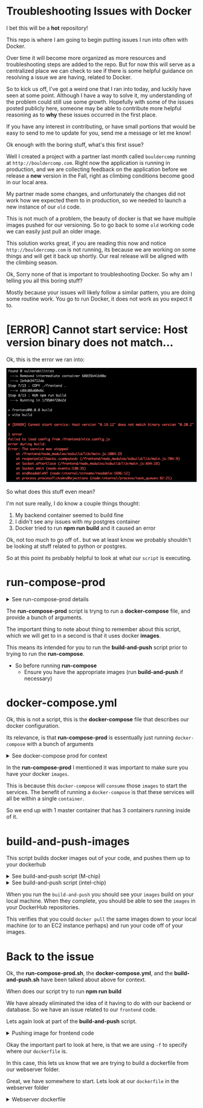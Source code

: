 <link rel="stylesheet" type="text/css" href="styles.css">




# Troubleshooting Issues with Docker



I bet this will be a <strong class="highlight-red">hot</strong> repository!


This repo is where I am going to begin putting issues I run into often with Docker.

Over time it will become more organized as more resources and troubleshooting steps are added to the repo. But for now this will serve as a centralized place we can check to see if there is some helpful guidance on resolving a issue we are having, related to Docker.




So to kick us off, I've got a weird one that I ran into today, and luckily have seen at some point. Although I have a way to solve it, my understanding of the problem could still use some growth. Hopefully with some of the issues posted publicly here, someone may be able to contribute more helpful reasoning as to <strong class="highlight-purple">why</strong> these issues occurred in the first place.

If you have any interest in contributing, or have small portions that would be easy to send to me to update for you, send me a message or let me know!


Ok enough with the boring stuff, what's this first issue?


Well I created a project with a partner last month called `bouldercomp` running at `http://bouldercomp.com`. Right now the application is running in production, and we are collecting feedback on the application before we release a <strong class="highlight-skyblue">new</strong> version in the Fall, right as climbing conditions become good in our local area.

My partner made some changes, and unfortunately the changes did not work how we expected them to in production, so we needed to launch a new instance of our `old` code.

This is not much of a problem, the beauty of docker is that we have multiple images pushed for our versioning. So to go back to some `old` working code we can easily just pull an older image.



This solution works great, if you are reading this now and notice `http://bouldercomp.com` is not running, its because we are working on some things and will get it back up shortly. Our real release will be aligned with the climbing season.

Ok, Sorry none of that is important to troubleshooting Docker. So why am I telling you all this boring stuff?

Mostly because your issues will likely follow a similar pattern, you are doing some routine work. You go to run Docker, it does not work as you expect it to.


# [ERROR] Cannot start service: Host version binary does not match...


Ok, this is the error we ran into:

![Terminal Output](images/terminal-error1.png)



So what does this stuff even mean?

I'm not sure really, I do know a couple things thought:
1. My backend container seemed to build fine
2. I didn't see any issues with my postgres container
3. Docker tried to run <strong class="highlight-orange">npm run build</strong> and it caused an error


Ok, not too much to go off of.. but we at least know we probably shouldn't be looking at stuff related to python or postgres.

So at this point its probably helpful to look at what our `script` is executing.


# run-compose-prod

<details>
<summary>See run-compose-prod details</summary>

```


#!/bin/sh

# The Dockerhub account where the images are stored


# These environment variables come from command line arguments.
# They are consumed by the docker-compose file.

#####################################
export POSTGRES_DB=boulder_comp
export POSTGRES_USER=postgres
export PRODUCTION=true
#####################################

## Less sensitive variables above

## Sensitive variables that should be injected and shared with no one

#################################
#################################
export DOCKERHUB_UNAME=$1
export NEW_VERSION=$2
export HOST=$3

export DB_PASS=$4

export EMAIL=$5
export GMAIL_APP_PASSWORD=$6

export AWS_ACCESS_KEY_ID=$7
export AWS_SECRET_ACCESS_KEY=$8
export BUCKET_NAME=$9
#################################
#################################


COMPOSE_DOCKER_CLI_BUILD=0 DOCKER_BUILDKIT=0 docker-compose -f docker-compose.prod.yml build --no-cache
docker-compose -f docker-compose.prod.yml up -d

# make sure the postgres container is ready, then run migrations
sleep 10 
docker exec boulder_comp-api-1 python /src/manage.py makemigrations 
docker exec boulder_comp-api-1 python /src/manage.py migrate


```

</details>


The <strong class="highlight-green">run-compose-prod</strong> script is tryng to run a <strong class="highlight-skyblue">docker-compose</strong> file, and provide a bunch of arguments.

The important thing to note about thing to remember about this script, which we will get to in a second is that it uses docker <strong class="highlight-skyblue">images</strong>.

This means its intended for you to run the <strong class="highlight-green">build-and-push</strong> script prior to trying to run the <strong class="highlight-green">run-compose</strong>.

- So before running <strong class="highlight-green">run-compose</strong>
    - Ensure you have the appropriate images (run <strong class="highlight-green">build-and-push</strong> if necessary)




# docker-compose.yml 

Ok, this is not a script, this is the <strong class="highlight-yellow">docker-compose</strong> file that describes our docker configuration.

Its relevance, is that <strong class="highlight-green">run-compose-prod</strong> is essentually just running `docker-compose` with a bunch of arguments

<details>
<summary>See docker-compose prod for context</summary>

```

#########################################
# The "production" compose file builds 
# on your EC2 instance
#########################################

version: "3"
services:
  api:
    image: $DOCKERHUB_UNAME/boulder_comp_api-prod:$NEW_VERSION 
    environment:
      - PRODUCTION=$PRODUCTION
      - DB_PASS=$DB_PASS
      - EMAIL=$EMAIL
      - GMAIL_APP_PASSWORD=$GMAIL_APP_PASSWORD
      - HOST=$HOST
      - AWS_ACCESS_KEY_ID=$AWS_ACCESS_KEY_ID
      - AWS_SECRET_ACCESS_KEY=$AWS_SECRET_ACCESS_KEY
      - BUCKET_NAME=$BUCKET_NAME
    depends_on:
      - db
  nginx:
    image: $DOCKERHUB_UNAME/boulder_comp_webserver-prod:$NEW_VERSION
    restart: always
    ports:
      - "80:80"
  db:
    image: postgres:15
    volumes:
      - postgres_data:/var/lib/postgresql/data/
    environment:
      - POSTGRES_DB=$POSTGRES_DB
      - POSTGRES_USER=$POSTGRES_USER
      - POSTGRES_PASSWORD=$DB_PASS

volumes:
  postgres_data:


```


Theres a lot of stuff in here that we don't really need to worry about. A <strong class="highlight-yellow">docker-compose</strong> file, needs to `describe` a configuration setup.

- So what are we `describing` here?
    - We have a service `api` that will use an `image` we are giving it
    - We have a service `nginx` that will use an `image` we are giving it 
    - We have a service `db` that we will use an `image`
    - Our service `api` should wait for service `db` to start
    - We want a volume `postgres_data` associated with our `db` service

Ok it seems like a lot if we list it out. But what if we just said "I want to launch my frontend, backend, and database in their own containers"?

That, for the most part is what we are describing here.


</details>


In the <strong class="highlight-green">run-compose-prod</strong> I mentioned it was important to make sure you have your docker `images`.

This is because this `docker-compose` will `consume` those `images` to start the services. The benefit of running a `docker-compose` is that these services will all be within a single `container`.

So we end up with 1 master container that has 3 containers running inside of it.


# build-and-push-images

This script builds docker images out of your code, and pushes them up to your dockerhub

<details>
<summary>See build-and-push script (M-chip)</summary>

```

#!/bin/bash

##############################
# This builds and pushes both the nginx/React image
# and the DRF one.  
#
# The nginx/React image gets built with an environment variable
# that sets the url of the DRF backend REACT_APP_BASE_URL.  Once you
# know the IP address of your EC2 instance, you would pass that in
# instead of localhost
##############################


DOCKERHUB_UNAME=successphil


BASE_URL=$1
NEW_VERSION=$2
# DOCKERHUB_UNAME=$3

############################################################

# Command if building images on a mac with an M chip
############################################################
####################### Build Webserver ####################

docker buildx build --platform=linux/amd64 --build-arg VITE_BASE_URL=$BASE_URL -t $DOCKERHUB_UNAME/boulder_comp_webserver-prod:$NEW_VERSION -f webserver/Dockerfile . --no-cache

docker push $DOCKERHUB_UNAME/boulder_comp_webserver-prod:$NEW_VERSION

############################################################

######################## Build API #########################


docker buildx build --platform=linux/amd64 -t $DOCKERHUB_UNAME/boulder_comp_api-prod:$NEW_VERSION -f backend/Dockerfile ./backend --no-cache

docker push $DOCKERHUB_UNAME/boulder_comp_api-prod:$NEW_VERSION

```

</details>



<details>
<summary>See build-and-push script (intel-chip)</summary>


```

###############################################################
###############################################################
####################### Build WebServer #######################
###############################################################
###############################################################


# docker build --build-arg VITE_BASE_URL=$BASE_URL -t $DOCKERHUB_UNAME/boulder_comp_webserver-prod:$NEW_VERSION -f webserver/Dockerfile . --no-cache

# docker push $DOCKERHUB_UNAME/boulder_comp_webserver-prod:$NEW_VERSION

###############################################################
###############################################################
######################## Build API ############################
###############################################################
###############################################################

# docker build -t $DOCKERHUB_UNAME/boulder_comp_api-prod:$NEW_VERSION -f backend/Dockerfile ./backend --no-cache

# docker push $DOCKERHUB_UNAME/boulder_comp_api-prod:$NEW_VERSION

###############################################################
###############################################################

```
</details>

When you run the `build-and-push` you should see your `images` build on your local machine. When they complete, you should be able to see the `images` in your DockerHub repositories.

This verifies that you could `docker pull` the same images down to your local machine (or to an EC2 instance perhaps) and run your code off of your images.


# Back to the issue

Ok, the <strong class="highlight-green">run-compose-prod.sh</strong>, the <strong class="highlight-yellow">docker-compose.yml</strong>, and the <strong class="highlight-green">build-and-push.sh</strong> have been talked about above for context. 

When does our script try to run <strong class="highlight-orange">npm run build</strong>

We have already eliminated the idea of it having to do with our backend or database. So we have an issue related to our `frontend` code.


Lets again look at part of the <strong class="highlight-green">build-and-push</strong> script.

<details>
<summary>Pushing image for frontend code</summary>

```
docker buildx build --platform=linux/amd64 --build-arg VITE_BASE_URL=$BASE_URL -t $DOCKERHUB_UNAME/boulder_comp_webserver-prod:$NEW_VERSION -f webserver/Dockerfile . --no-cache

docker push $DOCKERHUB_UNAME/boulder_comp_webserver-prod:$NEW_VERSION
```

</details>

Okay the important part to look at here, is that we are using `-f` to specify where our `dockerfile` is.

In this case, this lets us know that we are trying to build a dockerfile from our webserver folder.


Great, we have somewhere to start. Lets look at our `dockerfile` in the webserver folder

<details>
<summary>Webserver dockerfile</summary>

```

###########################
# This is a "builder" pattern in Docker.
# We need to process our React code into static files that we can serve (npm run build).
# You could also skip this part and just run "npm run build" and copy over the output manually like some kind of barbarian
###########################

FROM node:20 as builder

WORKDIR /frontend

# These two lines will allow us to pass in an environment
# variable when the image is *built* (not run).  For local
# development, localhost; for production, your EC2's IP address
ARG VITE_BASE_URL=localhost:8000
ENV VITE_BASE_URL=$VITE_BASE_URL

COPY ./frontend/package.json .
RUN npm install && npm update
COPY ./frontend .
RUN npm run build

###########################
# This is the final image we want.
#  First, it copies over a config file which basically says:
# "if any requests come in whose uri starts with /api/,
# then hand them off to the gunicorn (Django) server, 
# otherwise, serve up the React static files."
# Second, it copies over the React static files to the place
# where nginx expects them to be.
###########################
FROM nginx:alpine

COPY ./webserver/default.conf /etc/nginx/conf.d/default.conf
COPY ./webserver/nginx.conf /etc/nginx

COPY --from=builder /frontend/dist /usr/share/nginx/html

```

# Webserver Image

Okay, theres a good bit going on here, and we have an issue that could be related to something here, so we are gonna look at the image a bit more.

First lets just describe what it looks like we want:

1. Build a Node Image
2. Cd into my frontend folder
3. Copy my package json
4. RUN `npm install` and `npm update`
5. Copy my front end folder
6. RUN `npm run build`
7. Run npm build
8. Build a nginx Image
9. Copy my nginx configuration to where nginx expects configuration files to be
10. Copy my additional nginx configuration to where nginx expects configuration files to be
11. Copy my frontend/dist into usr/share/nginx/html (a place where nginx expects html files to be)


Yikes! Thats a lot of steps, but remember we know a few things. We ran into this issue because when our container tried to run `npm run build` we got some weird error.


So what does our webserver image actually do?

If we look at the tasks we are trying to describe, it looks like we want to copy some files into some specific locations so that `nginx` can properly use the files.

If you look at the end of our script, those last lines help make our goal clear.

You might be thinking, but my frontend does not have a `dist` folder..

That is likely because you have not ran `npm run build`, we typically run our development servers with `npm run dev`



So these are just some node related things, which I have either figured out or learned over time.

When you have a node project (even an empty directory) and run a `node package manager` command like `npm install`

Node will generate some things for you.

Almost immediately you should generate at least a `package.json` and a `node_modules` folder.

While I don't know much about these things, `package.json` is what keeps track of your dependencies. I tend to think of node_modules as being similar to my python venv, and package.json being similar to a `requirements.txt` file.

When you `npm install` libraries and dependencies for your project, node updates your package json and node_modules appropriately.

When you run `npm run build` You should generate a `dist` folder. This is the code that actually runs in production.


So getting back to our troubleshooting, the first thing I tried was running `npm run build` locally.


Sure enough, it generated a dist folder for me. This step isn't necessary, but lets say I really want to run the code, it doesn't make feel good enough that I can generate it locally just fine.

<details>
<summary>Updating docker image to Run front end code directly</summary>

```
###########################
# This is a "builder" pattern in Docker.
# We need to process our React code into static files that we can serve (npm run build).
# You could also skip this part and just run "npm run build" and copy over the output manually like some kind of barbarian
###########################

FROM node:20 as builder

WORKDIR /frontend

# These two lines will allow us to pass in an environment
# variable when the image is *built* (not run).  For local
# development, localhost; for production, your EC2's IP address
ARG VITE_BASE_URL=localhost:8000
ENV VITE_BASE_URL=$VITE_BASE_URL


###########################
# This is the final image we want.
#  First, it copies over a config file which basically says:
# "if any requests come in whose uri starts with /api/,
# then hand them off to the gunicorn (Django) server, 
# otherwise, serve up the React static files."
# Second, it copies over the React static files to the place
# where nginx expects them to be.
###########################
FROM nginx:alpine

COPY ./webserver/default.conf /etc/nginx/conf.d/default.conf
COPY ./webserver/nginx.conf /etc/nginx

COPY --from=builder /frontend/dist /usr/share/nginx/html

```

We removed these lines, because by running `npm run build` locally, we already have a frontend/dist folder
```
COPY ./frontend/package.json .
RUN npm install && npm update
COPY ./frontend .
RUN npm run build
```

Remember what we are trying to do is just copy our html files, into a place where nginx knows what to do with html files


If for some reason, you can generate your codes `dist` folder locally, but cannot actually get the container to build, you probably have a problem somewhere in your code.

But if in my case, you can generate your `dist` locally, but now have to `build` your `dist` prior to running the script.. theres a few more things we can take a look at.



# What I ended up doing

You should not see node_module files or references to node_modules from docker. Ensure having a `.dockerignore` that similar to your `.gitignore` does not track `node_modules`

1. Checked that I could make a local dist from my frontend code
```
npm run build
```

2. I deleted the dist after it was made
```
rm -rf frontend/dist
```

3. I ran my local compose script, which failed for similar errors as our production script


4. I deleted my node_modules

```
rm -rf frontend/node_modules
```
5. I ran my local compose script again
It worked with the node_modules deleted

6. I shut down my containers and built and pushed new images

7. I pulled the images into our app and got it running again

8. I decided to change more things and broke stuff...




# Local Compose Script and docker-compose

These are pretty similar with just a couple slight differences.

<details>
<summary>local docker compose setup</summary>

docker-compose.dev.yml
```
version: "3"
services:
  api:
    build: ./backend
    ports:
      - "8000:8000"
    environment:
      - DB_PASS=$DB_PASS
      - EMAIL=$EMAIL
      - GMAIL_APP_PASSWORD=$GMAIL_APP_PASSWORD
      - HOST=$HOST
      - AWS_ACCESS_KEY_ID=$AWS_ACCESS_KEY_ID
      - AWS_SECRET_ACCESS_KEY=$AWS_SECRET_ACCESS_KEY
      - BUCKET_NAME=$BUCKET_NAME
    depends_on:
      - db
  nginx:
    build: 
      context: .
      dockerfile: ./webserver/Dockerfile
    restart: always
    ports:
      - "80:80"
  db:
    image: postgres:15
    volumes:
      - postgres_data:/var/lib/postgresql/data/
    environment:
      - POSTGRES_DB=$POSTGRES_DB
      - POSTGRES_USER=$POSTGRES_USER
      - POSTGRES_PASSWORD=$DB_PASS


volumes:
  postgres_data:

```

</details>

Your `run-compose` is still just running a `docker-compose` with a bunch of arguments

Your `docker-compose` is still building a bunch of images to run your code.

The main difference here is we are `building` and running images here.

You will notice our `run-compose-prod` uses `image` to declare which image to `pull` to use for the designated service.

Here in the `run-compose-dev` (or local) we are building docker images from our `code` to use for the container `services`


<details>
<summary>run-compose local script</summary>

```

##########################################################################
##########################################################################
### These are the environment variables docker-compose.dev.yml expects ###

    #  Less Sensitive variables 
#################################
export POSTGRES_DB=boulder_comp
export POSTGRES_USER=postgres
export HOST=localhost:80
export PRODUCTION=false
#################################

### The Above variables are not necessarily sensitive ###
###     So you may leave some values hard coded       ###
### In production, you will need to pass most of these ###

### So you may consider making your dev and prod scripts match ###
## The prod script will additionally need the container address and image version ###
#####################################################################################
### These are sensitive and should get injected at runtime and shared with no one ###

    # Variables to Inject
#################################
#################################
export EMAIL=$1
export GMAIL_APP_PASSWORD=$2
export AWS_ACCESS_KEY_ID=$3
export AWS_SECRET_ACCESS_KEY=$4
export BUCKET_NAME=$5
export DB_PASS=$6
#################################
#################################

# All variables exported should get consumed by docker-compose.dev.yml

########### Runs docker-compose.dev.yml with arguments that exist in script   ######################
#### Command may vary on different Machines

COMPOSE_DOCKER_CLI_BUILD=0 DOCKER_BUILDKIT=0 docker compose -f docker-compose.dev.yml up -d --build

# make sure the postgres container is ready, then run migrations
sleep 10
docker exec boulder_comp-api-1 python /src/manage.py makemigrations 
docker exec boulder_comp-api-1 python /src/manage.py migrate
```


Just like all the other examples, I think its helpful to see a script that is actually being used. There is a lot of stuff here that applies mostly to the `boulder comp` application.

This script is just helping us run a `docker-compose` with a bunch of arguments (and yes, wait and make migrations to the database)



This script is very similar to the `production` script. Both have essentially the same job, so why are there two scripts?

The `dev` script should run locally, meaning you can run your containers, and going to port 80, you will see nginx serving the content on your local machine

The `prod` script is intended to run on a `EC2` or some other hosting platform. The point is, you actually have to have that address (Your EC2, domain, the address your project will be running at)

The main differences are to make sure that the right arguments get passed, so that the containers work properly in development and production.

While we could combine scripts or make 1 script, it introduces the potential for more human error by creating configuration changes.

